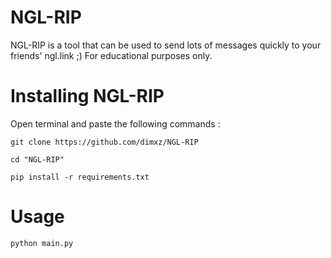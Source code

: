 # NGL-RIP
NGL-RIP is a tool that can be used to send lots of messages quickly to your friends' ngl.link ;) For educational purposes only. 

# Installing NGL-RIP

Open terminal and paste the following commands :

```
git clone https://github.com/dimxz/NGL-RIP
```
```
cd "NGL-RIP"
```
```
pip install -r requirements.txt
```

# Usage

```
python main.py
```
